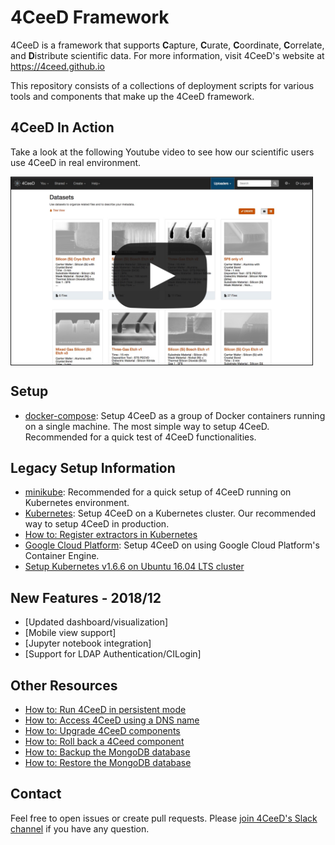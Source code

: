 4CeeD Framework
====

4CeeD is a framework that supports **C**apture, **C**urate, **C**oordinate, **C**orrelate, and **D**istribute scientific data. For more information, visit 4CeeD's website at https://4ceed.github.io 

This repository consists of a collections of deployment scripts for various tools and components that make up the 4CeeD framework.

## 4CeeD In Action

Take a look at the following Youtube video to see how our scientific users use 4CeeD in real environment.

<a href="https://www.youtube.com/watch?v=ICDqsOGgwg0" target="_blank"><img src="docs/4ceed_video_thumbnail.jpg" border="1px" height="300px" align="middle" alt="4CeeD In Action"/></a>

## Setup
- [docker-compose](docs/docker_setup.md): Setup 4CeeD as a group of Docker containers running on a single machine. The most simple way to setup 4CeeD. Recommended for a quick test of 4CeeD functionalities.

## Legacy Setup Information
- [minikube](docs/minikube_setup.md): Recommended for a quick setup of 4CeeD running on Kubernetes environment.
- [Kubernetes](docs/kubernetes_setup.md): Setup 4CeeD on a Kubernetes cluster. Our recommended way to setup 4CeeD in production.
- [How to: Register extractors in Kubernetes](docs/register_extractors.md) 
- [Google Cloud Platform](docs/gcp_setup.md): Setup 4CeeD on using Google Cloud Platform's Container Engine. 
- [Setup Kubernetes v1.6.6 on Ubuntu 16.04 LTS cluster](docs/k8s_setup_ubuntu.md)

## New Features - 2018/12
- [Updated dashboard/visualization]
- [Mobile view support]
- [Jupyter notebook integration]
- [Support for LDAP Authentication/CILogin]

## Other Resources

- [How to: Run 4CeeD in persistent mode](docs/persistent_mode.md) 
- [How to: Access 4CeeD using a DNS name](docs/domain_name.md) 
- [How to: Upgrade 4CeeD components](docs/upgrade.md) 
- [How to: Roll back a 4Ceed component](docs/rollback_component.md)
- [How to: Backup the MongoDB database](docs/mongodb_backup.md)
- [How to: Restore the MongoDB database](docs/mongodb_restore.md)


## Contact

Feel free to open issues or create pull requests. Please [join 4CeeD's Slack channel](https://join.slack.com/t/4ceed/shared_invite/MjMyMDIyMDc2OTc4LTE1MDM2OTYzODUtNWU3ZWQ5Yzc1OA) if you have any question.
